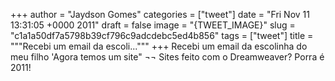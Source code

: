 
+++
author = "Jaydson Gomes"
categories = ["tweet"]
date = "Fri Nov 11 13:31:05 +0000 2011"
draft = false
image = "{TWEET_IMAGE}"
slug = "c1a1a50df7a5798b39cf796c9adcdebc5ed4b856"
tags = ["tweet"]
title = """Recebi um email da escoli..."""
+++
Recebi um email da escolinha do meu filho 'Agora temos um site" ¬¬ Sites feito com o Dreamweaver? Porra é 2011!
